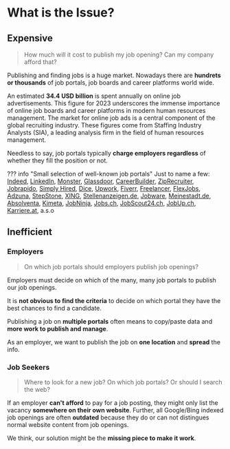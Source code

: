 # What is the Issue?

## Expensive

> How much will it cost to publish my job opening? Can my company afford that?

Publishing and finding jobs is a huge market. Nowadays there are **hundrets or thousands** of job portals, job boards and career platforms world wide. 

An estimated **34.4 USD billion** is spent annually on online job advertisements. This figure for 2023 underscores the immense importance of online job boards and career platforms in modern human resources management. The market for online job ads is a central component of the global recruiting industry. These figures come from Staffing Industry Analysts (SIA), a leading analysis firm in the field of human resources management.

Needless to say, job portals typically **charge employers regardless** of whether they fill the position or not. 

??? info "Small selection of well-known job portals"
    Just to name a few: [Indeed](https://www.indeed.com), [LinkedIn](https://www.linkedin.com), [Monster](https://www.monster.com), [Glassdoor](https://www.glassdoor.com), [CareerBuilder](https://www.careerbuilder.com), [ZipRecruiter](https://www.ziprecruiter.com), [Jobrapido](https://de.jobrapido.com), [Simply Hired](https://www.simplyhired.com), [Dice](https://www.dice.com), [Upwork](https://www.upwork.com), [Fiverr](https://www.fiverr.com), [Freelancer](https://www.freelancer.com), [FlexJobs](https://www.flexjobs.com), [Adzuna](https://www.adzuna.com), [StepStone](https://www.stepstone.de), [XING](https://www.xing.com), [Stellenanzeigen.de](https://www.stellenanzeigen.de), [Jobware](https://www.jobware.de), [Meinestadt.de](https://www.meinestadt.de), [Absolventa](https://www.absolventa.de), [Kimeta](https://www.kimeta.de), [JobNinja](https://www.jobninja.com), [Jobs.ch](https://www.jobs.ch), [JobScout24.ch](https://www.jobscout24.ch), [JobUp.ch](https://www.jobup.ch), [Karriere.at](https://www.karriere.at), a.s.o


## Inefficient 

### Employers

> On which job portals should employers publish job openings?

Employers must decide on which of the many, many job portals to publish our job openings. 

It is **not obvious to find the criteria** to decide on which portal they have the best chances to find a candidate.

Publishing a job on **multiple portals** often means to copy/paste data and **more work to publish and manage**.

As an employer, we want to publish the job on **one location** and **spread** the info.

### Job Seekers

> Where to look for a new job? On which job portals? Or should I search the web?

If an employer **can't afford** to pay for a job posting, they might only list the vacancy **somewhere on their own website**. Further, all Google/Bing indexed job openings are often **outdated** because they do or can not distingues normal website content from job openings.

We think, our solution might be the **missing piece to make it work**.
